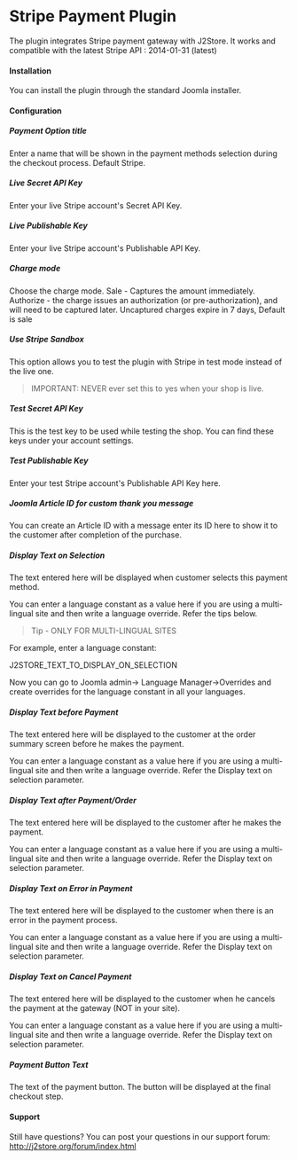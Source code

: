 # Stripe Payment Plugin

The plugin integrates Stripe payment gateway with J2Store. It works and compatible with the latest Stripe API : 2014-01-31 (latest)

#### Installation
You can install the plugin through the standard Joomla installer.

#### Configuration
##### Payment Option title
Enter a name that will be shown in the payment methods
selection during the checkout process. Default Stripe.

##### Live Secret API Key
Enter your live Stripe account's Secret API Key.

##### Live Publishable Key
Enter your live Stripe account's Publishable API Key.

##### Charge mode
Choose the charge mode. Sale - Captures the amount immediately.
Authorize - the charge issues an authorization (or pre-authorization), and will need to be captured later. Uncaptured charges expire in 7 days, Default is sale

##### Use Stripe Sandbox
This option allows you to test the plugin with Stripe in test mode instead of the live one.

>IMPORTANT: NEVER ever set this to yes when your shop is live.

##### Test Secret API Key
This is the test key to be used while testing the shop. You can find these keys under your account settings.

##### Test Publishable Key
Enter your test Stripe account's Publishable API Key here.

##### Joomla Article ID for custom thank you message
You can create an Article ID with a message enter its ID here to show it to the customer after completion of the purchase.

##### Display Text on Selection
The text entered here will be displayed when customer selects this payment method. 

You can enter a language constant as a value here if you are using a multi-lingual site and then write a language override. Refer the tips below.

>Tip - ONLY FOR MULTI-LINGUAL SITES

For example, enter a language constant: 

J2STORE_TEXT_TO_DISPLAY_ON_SELECTION 

Now you can go to Joomla admin-> Language Manager->Overrides and create overrides for the language constant in all your languages. 

##### Display Text before Payment
The text entered here will be displayed to the customer at the order summary screen before he makes the payment. 

You can enter a language constant as a value here if you are using a multi-lingual site and then write a language override. Refer the Display text on selection parameter. 

##### Display Text after Payment/Order
The text entered here will be displayed to the customer after he makes the payment. 

You can enter a language constant as a value here if you are using a multi-lingual site and then write a language override. Refer the Display text on selection parameter.

##### Display Text on Error in Payment
The text entered here will be displayed to the customer when there is an error in the payment process.

You can enter a language constant as a value here if you are using a multi-lingual site and then write a language override. Refer the Display text on selection parameter.

##### Display Text on Cancel Payment
The text entered here will be displayed to the customer when he cancels the payment at the gateway (NOT in your site).

You can enter a language constant as a value here if you are using a multi-lingual site and then write a language override. Refer the Display text on selection parameter.

##### Payment Button Text
The text of the payment button. The button will be displayed at the final checkout step.

#### Support
Still have questions? You can post your questions in our support forum: http://j2store.org/forum/index.html
